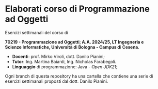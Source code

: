 # Elaborati corso di Programmazione ad Oggetti
Esercizi settimanali del corso di

**70219 - Programmazione ad Oggetti; A.A. 2024/25, LT Ingegneria e Scienze Informatiche, Università di Bologna - Campus di Cesena.**

- **Docenti**: prof. Mirko Viroli, dott. Danilo Pianini;
- **Tutor**: Ing. Martina Baiardi, Ing. Nicholas Farabegoli.
- **Linguaggio** di programmazione: Java - _Open JDK21_;

Ogni branch di questa repository ha una cartella che contiene una serie di esercizi settimanali proposti dal dott. Danilo Pianini.
